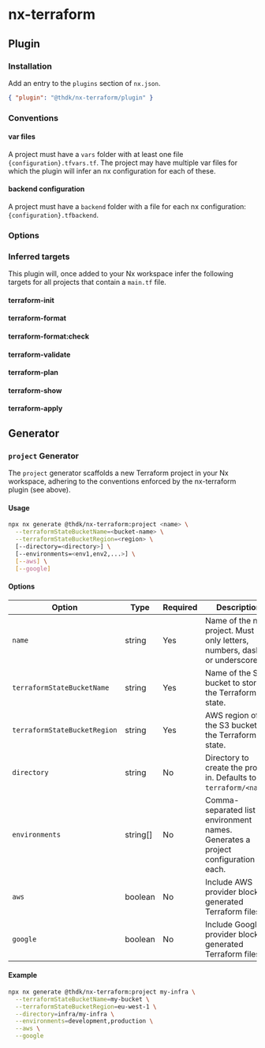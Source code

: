 # nx-terraform

## Plugin

### Installation

Add an entry to the `plugins` section of `nx.json`.

```json
{ "plugin": "@thdk/nx-terraform/plugin" }
```

### Conventions

#### var files

A project must have a `vars` folder with at least one file `{configuration}.tfvars.tf`. The project may have multiple var files for which the
plugin will infer an nx configuration for each of these.

#### backend configuration

A project must have a `backend` folder with a file for each nx configuration: `{configuration}.tfbackend`.

### Options

### Inferred targets

This plugin will, once added to your Nx workspace infer the following targets for all projects that contain a `main.tf` file.

#### terraform-init

#### terraform-format

#### terraform-format:check

#### terraform-validate

#### terraform-plan

#### terraform-show

#### terraform-apply

## Generator

### `project` Generator

The `project` generator scaffolds a new Terraform project in your Nx workspace, adhering to the conventions enforced by the nx-terraform plugin (see above).

#### Usage

```sh
npx nx generate @thdk/nx-terraform:project <name> \
  --terraformStateBucketName=<bucket-name> \
  --terraformStateBucketRegion=<region> \
  [--directory=<directory>] \
  [--environments=<env1,env2,...>] \
  [--aws] \
  [--google]
```

#### Options

| Option                       | Type     | Required | Description                                                                            |
| ---------------------------- | -------- | -------- | -------------------------------------------------------------------------------------- |
| `name`                       | string   | Yes      | Name of the new project. Must use only letters, numbers, dashes, or underscores.       |
| `terraformStateBucketName`   | string   | Yes      | Name of the S3 bucket to store the Terraform state.                                    |
| `terraformStateBucketRegion` | string   | Yes      | AWS region of the S3 bucket for the Terraform state.                                   |
| `directory`                  | string   | No       | Directory to create the project in. Defaults to `terraform/<name>`.                    |
| `environments`               | string[] | No       | Comma-separated list of environment names. Generates a project configuration for each. |
| `aws`                        | boolean  | No       | Include AWS provider block in generated Terraform files.                               |
| `google`                     | boolean  | No       | Include Google provider block in generated Terraform files.                            |

#### Example

```sh
npx nx generate @thdk/nx-terraform:project my-infra \
  --terraformStateBucketName=my-bucket \
  --terraformStateBucketRegion=eu-west-1 \
  --directory=infra/my-infra \
  --environments=development,production \
  --aws \
  --google
```
